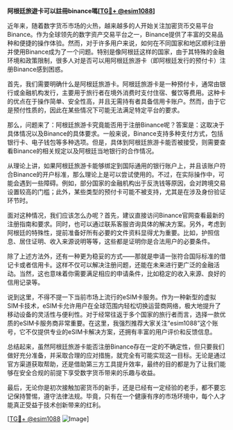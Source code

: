 **阿根廷旅遊卡可以註冊binance嗎[[TG💪+ @esim1088](https://t.me/s/esim1088)]**

近年来，随着数字货币市场的火热，越来越多的人开始关注加密货币交易平台Binance。作为全球领先的数字资产交易平台之一，Binance提供了丰富的交易品种和便捷的操作体验。然而，对于许多用户来说，如何在不同国家和地区顺利注册并使用Binance成为了一个问题。特别是像阿根廷这样的国家，由于其特殊的金融环境和政策限制，很多人对是否可以用阿根廷旅游卡（即阿根廷发行的预付卡）注册Binance感到困惑。

首先，我们需要明确什么是阿根廷旅游卡。阿根廷旅游卡是一种预付卡，通常由银行或金融机构发行，主要用于旅行者在境外消费时支付住宿、餐饮等费用。这种卡的优点在于操作简单、安全性高，并且无需持有者具备信用卡账户。然而，由于它是预付性质的，因此在某些情况下可能无法满足特定平台的要求。

那么，问题来了：阿根廷旅游卡究竟能否用于注册Binance呢？答案是：这取决于具体情况以及Binance的具体要求。一般来说，Binance支持多种支付方式，包括银行卡、电子钱包等多种选项。但是，具体到阿根廷旅游卡能否被接受，则需要查看Binance的相关规定以及阿根廷当地银行的合作情况。

从理论上讲，如果阿根廷旅游卡能够绑定到国际通用的银行账户上，并且该账户符合Binance的开户标准，那么理论上是可以尝试使用的。不过，在实际操作中，可能会遇到一些障碍。例如，部分国家的金融机构出于反洗钱等原因，会对跨境交易设置较高的门槛；此外，某些类型的预付卡可能不被支持，尤其是在涉及身份验证环节时。

面对这种情况，我们应该怎么办呢？首先，建议直接访问Binance官网查看最新的注册指南和要求。同时，也可以通过联系客服咨询具体的解决方案。另外，考虑到阿根廷的特殊性，提前准备好所有必要的文件资料显得尤为重要。比如，护照信息、居住证明、收入来源说明等等，这些都是证明你是合法用户的必要条件。

除了上述方法外，还有一种更为稳妥的方式——那就是申请一张符合国际标准的借记卡或者信用卡。这样不仅可以解决注册问题，还能在未来进行更广泛的金融活动。当然，这也意味着你需要满足相应的申请条件，比如稳定的收入来源、良好的信用记录等。

说到这里，不得不提一下当前市场上流行的eSIM卡服务。作为一种新型的虚拟SIM卡技术，eSIM卡允许用户在全球范围内轻松切换运营商网络，极大地提升了移动设备的灵活性与便利性。对于经常往返于多个国家的旅行者而言，选择一款优质的eSIM卡服务商非常重要。在这里，我强烈推荐大家关注“esim1088”这个账号，它不仅提供专业的eSIM卡解决方案，还拥有丰富的用户评价和反馈信息。

总结起来，虽然阿根廷旅游卡能否注册Binance存在一定的不确定性，但只要我们做好充分准备，并采取合理的应对措施，就完全有可能实现这一目标。无论是通过官方渠道获取帮助，还是借助第三方工具提升效率，最终的目的都是为了让我们能够在安全合规的前提下享受数字货币带来的乐趣与收益。

最后，无论你是初次接触加密货币的新手，还是已经有一定经验的老手，都不要忘记保持警惕，遵守法律法规。毕竟，只有在一个健康有序的市场环境中，每个人才能真正受益于技术创新带来的红利。

[[TG💪+ @esim1088](https://t.me/s/esim1088) ![Image](https://i.postimg.cc/4NQfJmqS/Snipaste-2025-05-13-00-14-12.png)]